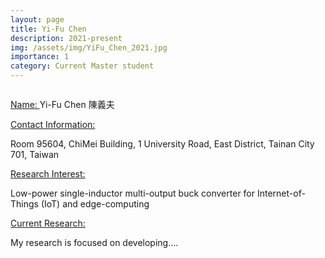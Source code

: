 ```yaml
---
layout: page
title: Yi-Fu Chen 
description: 2021-present
img: /assets/img/YiFu_Chen_2021.jpg
importance: 1
category: Current Master student
---
```


<div class="row">
    <div class="col-sm-4 mt-3 mt-md-0">
        <img class="img-fluid rounded z-depth-1" src="{{ '/assets/img/YiFu_Chen_2021.jpg' | relative_url }}" alt="" title="example image"/>
    </div>
</div>

<a href="#"> Name: </a> 
Yi-Fu Chen 陳義夫

<a href="#"> Contact Information: </a>

<p>Room 95604, ChiMei Building, 1 University Road, East District, Tainan City 701, Taiwan</p>

<a href="#"> Research Interest: </a>

Low-power single-inductor multi-output buck converter for Internet-of-Things (IoT) and edge-computing

<a href="#"> Current Research: </a>

My research is focused on developing.... 